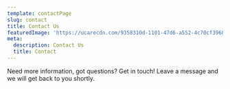```yaml
---
template: contactPage
slug: contact
title: Contact Us
featuredImage: 'https://ucarecdn.com/9358310d-1101-47d6-a552-4c70cf396846/'
meta:
  description: Contact Us
  title: Contact
---
```


Need more information, got questions?
Get in touch!
Leave a message and we will get back to you shortly.
